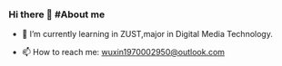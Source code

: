 ### Hi there 👋 #About me
- 🌱 I’m currently learning in ZUST,major in Digital Media Technology.

- 📫 How to reach me: wuxin1970002950@outlook.com
